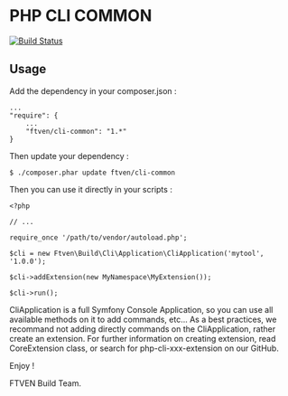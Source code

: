 # PHP CLI COMMON

[![Build Status](https://travis-ci.org/francetv/php-cli-common.svg?branch=master)](https://travis-ci.org/francetv/php-cli-common)

## Usage

Add the dependency in your composer.json :

    ...
    "require": {
        ...
        "ftven/cli-common": "1.*"
    }

Then update your dependency :

    $ ./composer.phar update ftven/cli-common

Then you can use it directly in your scripts :

    <?php

    // ...

    require_once '/path/to/vendor/autoload.php';

    $cli = new Ftven\Build\Cli\Application\CliApplication('mytool', '1.0.0');

    $cli->addExtension(new MyNamespace\MyExtension());

    $cli->run();

CliApplication is a full Symfony Console Application, so you can use all available methods on it to add commands, etc...
As a best practices, we recommand not adding directly commands on the CliApplication, rather create an extension.
For further information on creating extension, read CoreExtension class, or search for php-cli-xxx-extension on our GitHub.

Enjoy !

FTVEN Build Team.
